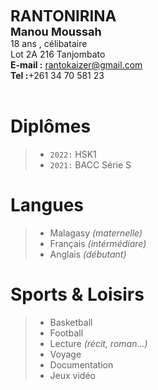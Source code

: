 <font size="5"> **RANTONIRINA**</font><br> 
<font size="4">**Manou Moussah**</font><br>
18 ans , célibataire<br>
Lot 2A 216 Tanjombato<br>
**E-mail :** <rantokaizer@gmail.com><br>
**Tel :**+261 34 70 581 23<br>
<br> 



# Diplômes

>* `2022:` HSK1
>* `2021:` BACC Série S

# Langues

>* Malagasy *(maternelle)*<br> 
>* Français *(intérmédiare)*<br>
>* Anglais *(débutant)*


#  Sports & Loisirs

> * Basketball<br>
> * Football<br>
> * Lecture *(récit, roman...)*<br>
> * Voyage<br>
> * Documentation<br>
> * Jeux vidéo
